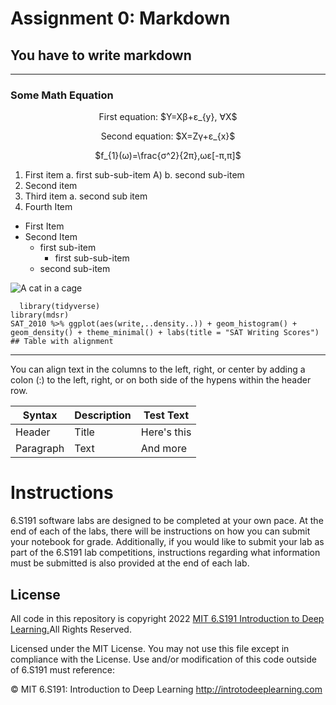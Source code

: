 <!--MARKDOWN ASSIGNMENT-->
# Assignment 0: Markdown
## You have to write markdown
---
### Some Math Equation
<p align="center">First equation: $Y=X&beta;+&epsilon;_{y}, &forall;X$</p>
<p align="center">Second equation: $X=Z&gamma;+&epsilon;_{x}$</p>
<p align="center">$f_{1}(&omega;)=\frac{&sigma;^2}{2&pi;},&omega;&epsilon;[-&pi;,&pi;]$</p>

1. First item a. first sub-sub-item A) b. second sub-item
2. Second item
3. Third item a. second sub item
4. Fourth Item
* First Item
* Second Item
  * first sub-item
    * first sub-sub-item
  * second sub-item

![A cat in a cage](https://camo.githubusercontent.com/e6947af48fb1f3bb4f8238ee96f307dc6ddc9c9640c373484badd0cd42a3a25d/68747470733a2f2f69636f6e732e69636f6e617263686976652e636f6d2f69636f6e732f69636f6e6b612f6d656f772f3235362f6361742d636167652d69636f6e2e706e67)

```
  library(tidyverse)
library(mdsr)
SAT_2010 %>% ggplot(aes(write,..density..)) + geom_histogram() +
geom_density() + theme_minimal() + labs(title = "SAT Writing Scores")
## Table with alignment

```
  ---
  You can align text in the columns to the left, right, or center by adding a colon (:) to the left, right, or on both side of the hypens within the header row.



Syntax  |   Description | Test Text 
--- | --- | ---
Header| Title | Here's this
Paragraph | Text | And more

# Instructions
6.S191 software labs are designed to be completed at your own pace. At the end of each
of the labs, there will be instructions on how you can submit your notebook for grade.
Additionally, if you would like to submit your lab as part of the 6.S191 lab competitions,
instructions regarding what information must be submitted is also provided at the end of each lab.
    
## License
All code in this repository is copyright 2022 [ MIT 6.S191 Introduction to Deep Learning.](http://introtodeeplearning.com/)All
Rights Reserved.
   
   Licensed under the MIT License. You may not use this file except in compliance with the
License. Use and/or modification of this code outside of 6.S191 must reference:

© MIT 6.S191: Introduction to Deep Learning
<http://introtodeeplearning.com>

